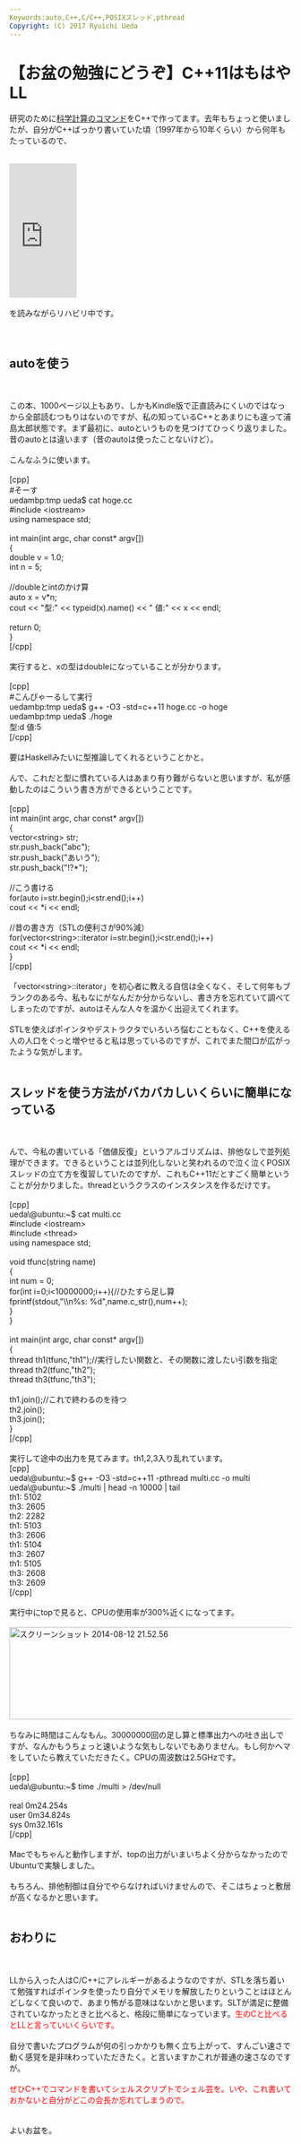 ```yaml
---
Keywords:auto,C++,C/C++,POSIXスレッド,pthread
Copyright: (C) 2017 Ryuichi Ueda
---
```


# 【お盆の勉強にどうぞ】C++11はもはやLL
研究のために<a href="https://github.com/ryuichiueda/DP_TOOL2/tree/master/bin" target="_blank">科学計算のコマンド</a>をC++で作ってます。去年もちょっと使いましたが、自分がC++ばっかり書いていた頃（1997年から10年くらい）から何年もたっているので、<br />
<br />
<iframe src="http://rcm-fe.amazon-adsystem.com/e/cm?lt1=_blank&bc1=000000&IS2=1&bg1=FFFFFF&fc1=000000&lc1=0000FF&t=ryuichiueda-22&o=9&p=8&l=as4&m=amazon&f=ifr&ref=ss_til&asins=B00DUW4BMS" style="width:120px;height:240px;" scrolling="no" marginwidth="0" marginheight="0" frameborder="0"></iframe><br />
<br />
を読みながらリハビリ中です。<br />
<br />
<br />
<h2>autoを使う</h2><br />
<br />
この本、1000ページ以上もあり、しかもKindle版で正直読みにくいのではなっから全部読むつもりはないのですが、私の知っているC++とあまりにも違って浦島太郎状態です。まず最初に、autoというものを見つけてひっくり返りました。昔のautoとは違います（昔のautoは使ったことないけど）。<br />
<br />
こんなふうに使います。<br />
<br />
[cpp]<br />
#そーす<br />
uedambp:tmp ueda$ cat hoge.cc <br />
#include &lt;iostream&gt;<br />
using namespace std;<br />
<br />
int main(int argc, char const* argv[])<br />
{<br />
	double v = 1.0;<br />
	int n = 5;<br />
<br />
	//doubleとintのかけ算<br />
	auto x = v*n;<br />
	cout &lt;&lt; &quot;型:&quot; &lt;&lt; typeid(x).name() &lt;&lt; &quot; 値:&quot; &lt;&lt; x &lt;&lt; endl;<br />
<br />
	return 0;<br />
}<br />
[/cpp]<br />
<br />
実行すると、xの型はdoubleになっていることが分かります。<br />
<br />
[cpp]<br />
#こんぴゃーるして実行<br />
uedambp:tmp ueda$ g++ -O3 -std=c++11 hoge.cc -o hoge<br />
uedambp:tmp ueda$ ./hoge <br />
型:d 値:5<br />
[/cpp]<br />
<br />
要はHaskellみたいに型推論してくれるということかと。<br />
<br />
んで、これだと型に慣れている人はあまり有り難がらないと思いますが、私が感動したのはこういう書き方ができるということです。<br />
<br />
[cpp]<br />
int main(int argc, char const* argv[])<br />
{<br />
	vector&lt;string&gt; str;<br />
	str.push_back(&quot;abc&quot;);<br />
	str.push_back(&quot;あいう&quot;);<br />
	str.push_back(&quot;!?*&quot;);<br />
<br />
	//こう書ける<br />
	for(auto i=str.begin();i&lt;str.end();i++)<br />
		cout &lt;&lt; *i &lt;&lt; endl;<br />
<br />
	//昔の書き方（STLの便利さが90%減）<br />
	for(vector&lt;string&gt;::iterator i=str.begin();i&lt;str.end();i++)<br />
		cout &lt;&lt; *i &lt;&lt; endl;<br />
}<br />
[/cpp]<br />
<br />
「vector&lt;string&gt;::iterator」を初心者に教える自信は全くなく、そして何年もブランクのある今、私もなにがなんだか分からないし、書き方を忘れていて調べてしまったのですが、autoはそんな人々を温かく出迎えてくれます。<br />
<br />
STLを使えばポインタやデストラクタでいろいろ悩むこともなく、C++を使える人の人口をぐっと増やせると私は思っているのですが、これでまた間口が広がったような気がします。<br />
<br />
<h2>スレッドを使う方法がバカバカしいくらいに簡単になっている</h2><br />
<br />
んで、今私の書いている「価値反復」というアルゴリズムは、排他なしで並列処理ができます。できるということは並列化しないと笑われるので泣く泣くPOSIXスレッドの立て方を復習していたのですが、これもC++11だとすごく簡単ということが分かりました。threadというクラスのインスタンスを作るだけです。<br />
<br />
[cpp]<br />
ueda\@ubuntu:~$ cat multi.cc <br />
#include &lt;iostream&gt;<br />
#include &lt;thread&gt;<br />
using namespace std;<br />
<br />
void tfunc(string name)<br />
{<br />
	int num = 0;<br />
	for(int i=0;i&lt;10000000;i++){//ひたすら足し算<br />
		fprintf(stdout,&quot;\\n%s: %d&quot;,name.c_str(),num++);<br />
	}<br />
}<br />
<br />
int main(int argc, char const* argv[])<br />
{<br />
	thread th1(tfunc,&quot;th1&quot;);//実行したい関数と、その関数に渡したい引数を指定<br />
	thread th2(tfunc,&quot;th2&quot;);<br />
	thread th3(tfunc,&quot;th3&quot;);<br />
<br />
	th1.join();//これで終わるのを待つ<br />
	th2.join();<br />
	th3.join();<br />
}<br />
[/cpp]<br />
<br />
実行して途中の出力を見てみます。th1,2,3入り乱れています。<br />
[cpp]<br />
ueda\@ubuntu:~$ g++ -O3 -std=c++11 -pthread multi.cc -o multi<br />
ueda\@ubuntu:~$ ./multi | head -n 10000 | tail <br />
th1: 5102<br />
th3: 2605<br />
th2: 2282<br />
th1: 5103<br />
th3: 2606<br />
th1: 5104<br />
th3: 2607<br />
th1: 5105<br />
th3: 2608<br />
th3: 2609<br />
[/cpp]<br />
<br />
実行中にtopで見ると、CPUの使用率が300%近くになってます。<br />
<br />
<a href="スクリーンショット-2014-08-12-21.52.56.png"><img src="スクリーンショット-2014-08-12-21.52.56-1024x271.png" alt="スクリーンショット 2014-08-12 21.52.56" width="625" height="165" class="aligncenter size-large wp-image-3657" /></a><br />
<br />
ちなみに時間はこんなもん。30000000回の足し算と標準出力への吐き出しですが、なんかもうちょっと速いような気もしないでもありません。もし何かヘマをしていたら教えていただきたく。CPUの周波数は2.5GHzです。<br />
<br />
[cpp]<br />
ueda\@ubuntu:~$ time ./multi &gt; /dev/null<br />
<br />
real	0m24.254s<br />
user	0m34.824s<br />
sys	0m32.161s<br />
[/cpp]<br />
<br />
Macでもちゃんと動作しますが、topの出力がいまいちよく分からなかったのでUbuntuで実験しました。<br />
<br />
もちろん、排他制御は自分でやらなければいけませんので、そこはちょっと敷居が高くなるかと思います。<br />
<br />
<h2>おわりに</h2><br />
<br />
LLから入った人はC/C++にアレルギーがあるようなのですが、STLを落ち着いて勉強すればポインタを使ったり自分でメモリを解放したりということはほとんどしなくて良いので、あまり怖がる意味はないかと思います。SLTが満足に整備されていなかったときと比べると、格段に簡単になっています。<span style="color:red">生のCと比べるとLLと言っていいくらいです。</span><br />
<br />
自分で書いたプログラムが何の引っかかりも無く立ち上がって、すんごい速さで動く感覚を是非味わっていただきたく。と言いますかこれが普通の速さなのですが。<br />
<br />
<span style="color:red">ぜひC++でコマンドを書いてシェルスクリプトでシェル芸を。いや、これ書いておかないと自分がどこの会長か忘れてしまうので。</span><br />
<br />
<br />
よいお盆を。
